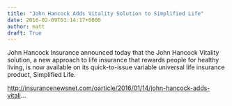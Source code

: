 ```yaml
---
title: "John Hancock Adds Vitality Solution to Simplified Life"
date: 2016-02-09T01:14:17+0000
author: matt
draft: True
---
```

John Hancock Insurance announced today that the John Hancock Vitality solution, a new approach to life insurance that rewards people for healthy living, is now available on its quick-to-issue variable universal life insurance product, Simplified Life.

http://insurancenewsnet.com/oarticle/2016/01/14/john-hancock-adds-vitali...
